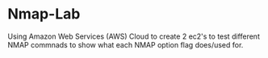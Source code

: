 # Nmap-Lab
Using Amazon Web Services (AWS) Cloud to create 2 ec2's to test different NMAP commnads to show what each NMAP option flag does/used for.

